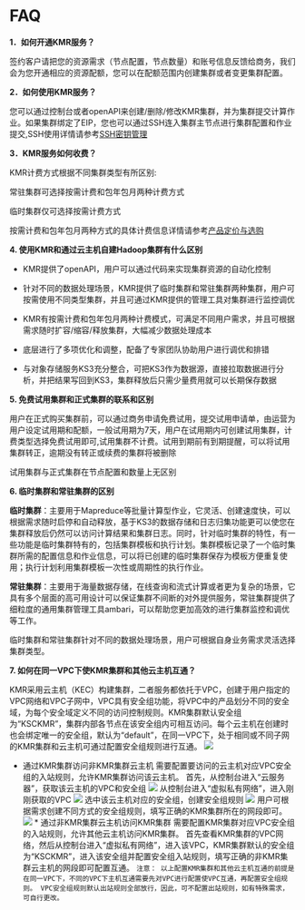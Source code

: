 # FAQ

**1．如何开通KMR服务？**

签约客户请把您的资源需求（节点配置，节点数量）和账号信息反馈给商务，我们会为您开通相应的资源配额，您可以在配额范围内创建集群或者变更集群配置。

**2．如何使用KMR服务？**

您可以通过控制台或者openAPI来创建\/删除\/修改KMR集群，并为集群提交计算作业。如果集群绑定了EIP，您也可以通过SSH连入集群主节点进行集群配置和作业提交,SSH使用详情请参考[SSH密钥管理](mi_yao_guan_li_zhi_nan.md)

**3．KMR服务如何收费？**

KMR计费方式根据不同集群类型有所区别:

常驻集群可选择按需计费和包年包月两种计费方式

临时集群仅可选择按需计费方式

按需计费和包年包月两种方式的具体计费信息详情请参考[产品定价与选购](chan_pin_ding_jia_yu_xuan_gou.md)

**4. 使用KMR和通过云主机自建Hadoop集群有什么区别**

* KMR提供了openAPI，用户可以通过代码来实现集群资源的自动化控制

* 针对不同的数据处理场景，KMR提供了临时集群和常驻集群两种集群，用户可按需使用不同类型集群，并且可通过KMR提供的管理工具对集群进行监控调优

* KMR有按需计费和包年包月两种计费模式，可满足不同用户需求，并且可根据需求随时扩容\/缩容\/释放集群，大幅减少数据处理成本

* 底层进行了多项优化和调整，配备了专家团队协助用户进行调优和排错

* 与对象存储服务KS3充分整合，可把KS3作为数据源，直接拉取数据进行分析，并把结果写回到KS3，集群释放后只需少量费用就可以长期保存数据


**5. 免费试用集群和正式集群的联系和区别**

用户在正式购买集群前，可以通过商务申请免费试用，提交试用申请单，由运营为用户设定试用期和配额，一般试用期为7天，用户在试用期内可创建试用集群，计费类型选择免费试用即可,试用集群不计费。试用到期前有到期提醒，可以将试用集群转正，逾期没有转正或续费的集群将被删除

试用集群与正式集群在节点配置和数量上无区别

**6. 临时集群和常驻集群的区别**

**临时集群**：主要用于Mapreduce等批量计算型作业，它灵活、创建速度快，可以根据需求随时启停和自动释放，基于KS3的数据存储和日志归集功能更可以使您在集群释放后仍然可以访问计算结果和集群日志。同时，针对临时集群的特性，有一些功能是临时集群特有的，包括集群模板和执行计划。集群模板记录了一个临时集群所需的配置信息和作业信息，可以将已创建的临时集群保存为模板方便重复使用；执行计划利用集群模板一次性或周期性的执行作业。

**常驻集群**：主要用于海量数据存储，在线查询和流式计算或者更为复杂的场景，它具有多个层面的高可用设计可以保证集群不间断的对外提供服务，常驻集群提供了细粒度的通用集群管理工具ambari，可以帮助您更加高效的进行集群监控和调优等工作。

临时集群和常驻集群针对不同的数据处理场景，用户可根据自身业务需求灵活选择集群类型。


 **7. 如何在同一VPC下使KMR集群和其他云主机互通？** 

KMR采用云主机（KEC）构建集群，二者服务都依托于VPC，创建于用户指定的VPC网络和VPC子网中，VPC具有安全组功能，将VPC中的产品划分不同的安全域，为每个安全域定义不同的访问控制规则。KMR集群默认安全组为“KSCKMR”，集群内部各节点在该安全组内可相互访问。每个云主机在创建时也会绑定唯一的安全组，默认为“default”，在同一VPC下，处于相同或不同子网的KMR集群和云主机可通过配置安全组规则进行互通。
 ![](http://kmr-bj.ks3-cn-beijing.ksyun.com/doc_pic/KMR2.0/faq-VPCconnect.png)

 * 通过KMR集群访问非KMR集群云主机 需要配置要访问的云主机对应VPC安全组的入站规则，允许KMR集群访问该云主机。 首先，从控制台进入“云服务器”，获取该云主机的VPC和安全组 ![](http://kmr-bj.ks3-cn-beijing.ksyun.com/doc_pic/KMR2.0/FAQ-kec.png) 从控制台进入“虚拟私有网络”，进入刚刚获取的VPC ![](http://kmr-bj.ks3-cn-beijing.ksyun.com/doc_pic/KMR2.0/FAQ-Vpc.png) 选中该云主机对应的安全组，创建安全组规则 ![](http://kmr-bj.ks3-cn-beijing.ksyun.com/doc_pic/KMR2.0/FAQ-securityGroup.png) 用户可根据需求创建不同方式的安全组规则，填写正确的KMR集群所在的网段即可。 ![](http://kmr-bj.ks3-cn-beijing.ksyun.com/doc_pic/KMR2.0/FAQ-groupRule.png) * 通过非KMR集群云主机访问KMR集群 需要配置KMR集群对应VPC安全组的入站规则，允许其他云主机访问KMR集群。 首先查看KMR集群的VPC网络，然后从控制台进入“虚拟私有网络”，进入该VPC，KMR集群默认的安全组为“KSCKMR”，进入该安全组并配置安全组入站规则，填写正确的非KMR集群云主机的网段即可配置互通。 ``` 注意： 以上配置KMR集群和其他云主机互通的前提是在同一VPC下，不同的VPC下主机互通需要先对VPC进行配置使VPC互通，再配置安全组规则。 VPC安全组规则默认出站规则全部放行，因此，可不配置出站规则，如有特殊需求，可自行更改。 ``` 
